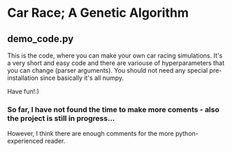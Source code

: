 # Car Race; A Genetic Algorithm

## demo_code.py
This is the code, where you can make your own car racing simulations. It's a very short and easy code and there are variouse of hyperparameters that you can change (parser arguments). You should not need any special pre-installation since basically it's all numpy.

Have fun!:)

### So far, I have not found the time to make more coments - also the project is still in progress... 
However, I think there are enough comments for the more python-experienced reader. 


